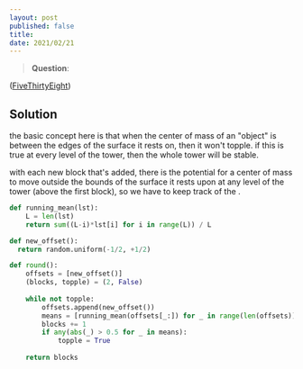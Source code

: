 ```yaml
---
layout: post
published: false
title: 
date: 2021/02/21
---
```


>**Question**:

<!--more-->

([FiveThirtyEight](URL))

## Solution

the basic concept here is that when the center of mass of an "object" is between the edges of the surface it rests on, then it won't topple. if this is true at every level of the tower, then the whole tower will be stable. 

with each new block that's added, there is the potential for a center of mass to move outside the bounds of the surface it rests upon at any level of the tower (above the first block), so we have to keep track of the .

```python
def running_mean(lst):
    L = len(lst)
    return sum((L-i)*lst[i] for i in range(L)) / L

def new_offset():
  return random.uniform(-1/2, +1/2)

def round():
    offsets = [new_offset()]
    (blocks, topple) = (2, False)
    
    while not topple:
        offsets.append(new_offset())
        means = [running_mean(offsets[_:]) for _ in range(len(offsets))]
        blocks += 1
        if any(abs(_) > 0.5 for _ in means):
            topple = True
            
    return blocks
```

<br>
